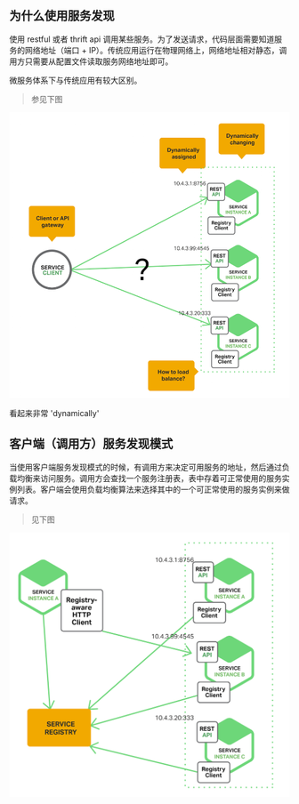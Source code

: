 ## 为什么使用服务发现

使用 restful 或者 thrift api 调用某些服务。为了发送请求，代码层面需要知道服务的网络地址（端口 + IP）。传统应用运行在物理网络上，网络地址相对静态，调用方只需要从配置文件读取服务网络地址即可。

微服务体系下与传统应用有较大区别。

> 参见下图

![](./Richardson-microservices-part4-1_difficult-service-discovery.png)

看起来非常 'dynamically'

## 客户端（调用方）服务发现模式

当使用客户端服务发现模式的时候，有调用方来决定可用服务的地址，然后通过负载均衡来访问服务。调用方会查找一个服务注册表，表中存着可正常使用的服务实例列表。客户端会使用负载均衡算法来选择其中的一个可正常使用的服务实例来做请求。

> 见下图

![](./Richardson-microservices-part4-2_client-side-pattern.png)
